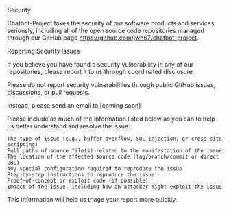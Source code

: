 Security

Chatbot-Project takes the security of our software products and services seriously, including all of the open source code repositories managed through our GitHub page https://github.com/jwh67/chatbot-project.


Reporting Security Issues

If you believe you have found a security vulnerability in any of our repositories, please report it to us through coordinated disclosure.

Please do not report security vulnerabilities through public GitHub issues, discussions, or pull requests.

Instead, please send an email to [coming soon]

Please include as much of the information listed below as you can to help us better understand and resolve the issue:

    The type of issue (e.g., buffer overflow, SQL injection, or cross-site scripting)
    Full paths of source file(s) related to the manifestation of the issue
    The location of the affected source code (tag/branch/commit or direct URL)
    Any special configuration required to reproduce the issue
    Step-by-step instructions to reproduce the issue
    Proof-of-concept or exploit code (if possible)
    Impact of the issue, including how an attacker might exploit the issue

This information will help us triage your report more quickly.